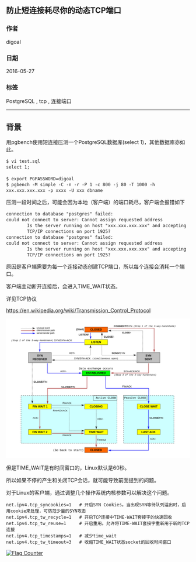 ## 防止短连接耗尽你的动态TCP端口  
                                                                                                                                                                                                   
### 作者                                                                                                                                                                                                   
digoal                                                                                                                                                                                                   
                                                                                                                                                                                                   
### 日期                                                                                                                                                                                                   
2016-05-27                                                                                                                                                                                            
                                                                                                                                                                                                   
### 标签                                                                                                                                                                                                   
PostgreSQL , tcp , 连接端口                 
                                                                                                                                                                                                   
----                                                                                                                                                                                                   
                                                                                                                                                                                                   
## 背景                                                                                       
用pgbench使用短连接压测一个PostgreSQL数据库(select 1)，其他数据库亦如此。    
  
```  
$ vi test.sql  
select 1;  
  
$ export PGPASSWORD=digoal  
$ pgbench -M simple -C -n -r -P 1 -c 800 -j 80 -T 1000 -h xxx.xxx.xxx.xxx -p xxxx -U xxx dbname  
```  
  
压测一段时间之后，可能会因为本地（客户端）的端口耗尽，客户端会报错如下    
  
```  
connection to database "postgres" failed:  
could not connect to server: Cannot assign requested address  
        Is the server running on host "xxx.xxx.xxx.xxx" and accepting  
        TCP/IP connections on port 1925?  
connection to database "postgres" failed:  
could not connect to server: Cannot assign requested address  
        Is the server running on host "xxx.xxx.xxx.xxx" and accepting  
        TCP/IP connections on port 1925?  
```  
  
原因是客户端需要为每一个连接动态创建TCP端口，所以每个连接会消耗一个端口。    
  
客户端主动断开连接后，会进入TIME_WAIT状态。    
  
  
详见TCP协议      
  
https://en.wikipedia.org/wiki/Transmission_Control_Protocol  
  
![Tcp_state_diagram_fixed_new_svg](20160527_03_pic_001.png)  
  
但是TIME_WAIT是有时间窗口的，Linux默认是60秒。    
  
所以如果不停的产生和关闭TCP会话，就可能导致前面提到的问题。    
  
  
  
对于Linux的客户端，通过调整几个操作系统内核参数可以解决这个问题。     
  
```  
net.ipv4.tcp_syncookies=1   # 开启SYN Cookies。当出现SYN等待队列溢出时，启用cookie来处理，可防范少量的SYN攻击  
net.ipv4.tcp_tw_recycle=1   # 开启TCP连接中TIME-WAIT套接字的快速回收  
net.ipv4.tcp_tw_reuse=1     # 开启重用。允许将TIME-WAIT套接字重新用于新的TCP连接  
net.ipv4.tcp_timestamps=1   # 减少time_wait  
net.ipv4.tcp_tw_timeout=3   # 收缩TIME_WAIT状态socket的回收时间窗口  
```  
  
      
  
<a rel="nofollow" href="http://info.flagcounter.com/h9V1"  ><img src="http://s03.flagcounter.com/count/h9V1/bg_FFFFFF/txt_000000/border_CCCCCC/columns_2/maxflags_12/viewers_0/labels_0/pageviews_0/flags_0/"  alt="Flag Counter"  border="0"  ></a>  
  
